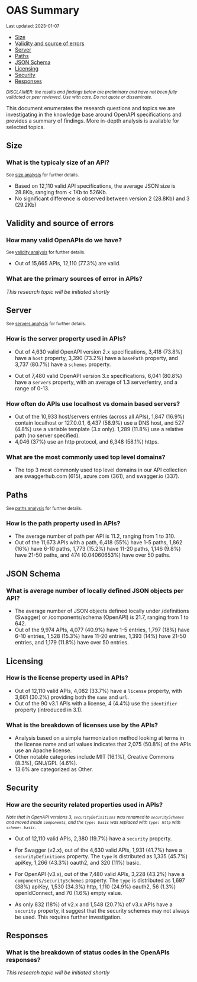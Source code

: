 OAS Summary
================
<sup>Last updated: 2023-01-07</sup>

- <a href="#size" id="toc-size">Size</a>
- <a href="#validity-and-source-of-errors"
  id="toc-validity-and-source-of-errors">Validity and source of errors</a>
- <a href="#server" id="toc-server">Server</a>
- <a href="#paths" id="toc-paths">Paths</a>
- <a href="#json-schema" id="toc-json-schema">JSON Schema</a>
- <a href="#licensing" id="toc-licensing">Licensing</a>
- <a href="#security" id="toc-security">Security</a>
- <a href="#responses" id="toc-responses">Responses</a>

<sup>*DISCLAIMER: the results and findings below are preliminary and
have not been fully validated or peer reviewed. Use with care. Do not
quote or disseminate.*</sup>

This document enumerates the research questions and topics we are
investigating in the knowledge base around OpenAPI specifications and
provides a summary of findings. More in-depth analysis is available for
selected topics.

## Size

### What is the typicaly size of an API?

<sup>See [size analysis](oas_size.md) for further details.<sup>

- Based on 12,110 valid API specifications, the average JSON size is
  28.8Kb, ranging from \< 1Kb to 526Kb.
- No significant difference is observed between version 2 (28.8Kb) and 3
  (29.2Kb)

## Validity and source of errors

### How many valid OpenAPIs do we have?

<sup>See [validity analysis](oas_validity.md) for further details.<sup>

- Out of 15,665 APIs, 12,110 (77.3%) are valid.

### What are the primary sources of error in APIs?

*This research topic will be initiated shortly*

## Server

<sup>See [servers analysis](oas_servers.md) for further details.</sup>

### How is the server property used in APIs?

- Out of 4,630 valid OpenAPI version 2.x specifications, 3,418 (73.8%)
  have a `host` property, 3,390 (73.2%) have a `basePath` property, and
  3,737 (80.7%) have a `schemes` property.

- Out of 7,480 valid OpenAPI version 3.x specifications, 6,041 (80.8%)
  have a `servers` property, with an average of 1.3 server/entry, and a
  range of 0-13.

### How often do APIs use localhost vs domain based servers?

- Out of the 10,933 host/servers entries (across all APIs), 1,847
  (16.9%) contain localhost or 127.0.0.1, 6,437 (58.9%) use a DNS host,
  and 527 (4.8%) use a variable template (3.x only). 1,289 (11.8%) use a
  relative path (no server specified).
- 4,046 (37%) use an http protocol, and 6,348 (58.1%) https.

### What are the most commonly used top level domains?

- The top 3 most commonly used top level domains in our API collection
  are swaggerhub.com (615), azure.com (361), and swagger.io (337).

## Paths

<sup>See [paths analysis](oas_paths.md) for further details.</sup>

### How is the path property used in APIs?

- The average number of path per API is 11.2, ranging from 1 to 310.
- Out of the 11,673 APIs with a path, 6,418 (55%) have 1-5 paths, 1,862
  (16%) have 6-10 paths, 1,773 (15.2%) have 11-20 paths, 1,146 (9.8%)
  have 21-50 paths, and 474 (0.04060653%) have over 50 paths.

## JSON Schema

### What is average number of locally defined JSON objects per API?

- The average number of JSON objects defined locally under /definitions
  (Swagger) or /components/schema (OpenAPI) is 21.7, ranging from 1 to
  642.
- Out of the 9,974 APIs, 4,077 (40.9%) have 1-5 entries, 1,797 (18%)
  have 6-10 entries, 1,528 (15.3%) have 11-20 entries, 1,393 (14%) have
  21-50 entries, and 1,179 (11.8%) have over 50 entries.

## Licensing

### How is the license property used in APIs?

- Out of 12,110 valid APIs, 4,082 (33.7%) have a `license` property,
  with 3,661 (30.2%) providing both the `name` and `url`.
- Out of the 90 v3.1 APIs with a license, 4 (4.4%) use the `identifier`
  property (introduced in 3.1).

### What is the breakdown of licenses use by the APIs?

- Analysis based on a simple harmonization method looking at terms in
  the license name and url values indicates that 2,075 (50.8%) of the
  APIs use an Apache license.
- Other notable categories include MIT (16.1%), Creative Commons (8.3%),
  GNU/GPL (4.6%).
- 13.6% are categorized as Other.

## Security

### How are the security related properties used in APIs?

<sup>*Note that in OpenAPI versions 3, `securityDefinitions` was renamed
to `securitySchemes` and moved inside `components`, and the
`type: basic` was replaced with `type: http` with
`scheme: basic`.*</sup>

- Out of 12,110 valid APIs, 2,380 (19.7%) have a `security` property.

- For Swagger (v2.x), out of the 4,630 valid APIs, 1,931 (41.7%) have a
  `securityDefinitions` property. The `type` is distributed as 1,335
  (45.7%) apiKey, 1,266 (43.3%) oauth2, and 320 (11%) basic.

- For OpenAPI (v3.x), out of the 7,480 valid APIs, 3,228 (43.2%) have a
  `components/securitySchemes` property. The `type` is distributed as
  1,697 (38%) apiKey, 1,530 (34.3%) http, 1,110 (24.9%) oauth2, 56
  (1.3%) openIdConnect, and 70 (1.6%) empty value.

- As only 832 (18%) of v2.x and 1,548 (20.7%) of v3.x APIs have a
  `security` property, it suggest that the security schemes may not
  always be used. This requires further investigation.

## Responses

### What is the breakdown of status codes in the OpenAPIs responses?

*This research topic will be initiated shortly*
